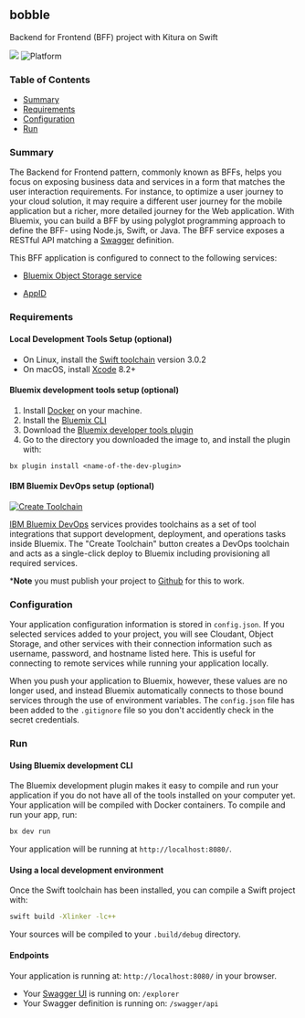 ## bobble

Backend for Frontend (BFF) project with Kitura on Swift

[![](https://img.shields.io/badge/bluemix-powered-blue.svg)](https://bluemix.net)
![Platform](https://img.shields.io/badge/platform-SWIFT-lightgrey.svg?style=flat)

### Table of Contents
* [Summary](#summary)
* [Requirements](#requirements)
* [Configuration](#configuration)
* [Run](#run)

### Summary

The Backend for Frontend pattern, commonly known as BFFs, helps you focus on exposing business data and services in a form that matches the user interaction requirements. For instance, to optimize a user journey to your cloud solution, it may require a different user journey for the mobile application but a richer, more detailed journey for the Web application. With Bluemix, you can build a BFF by using polyglot programming approach to define the BFF- using Node.js, Swift, or Java. The BFF service exposes a RESTful API matching a [Swagger](http://swagger.io) definition.

 
This BFF application is configured to connect to the following services:
 
 
 
- [Bluemix Object Storage service](https://console.ng.bluemix.net/catalog/services/object-storage)
 
- [AppID](https://console.ng.bluemix.net/catalog/services/object-storage)
 
### Requirements
#### Local Development Tools Setup (optional)

- On Linux, install the [Swift toolchain](http://www.swift.org) version 3.0.2
- On macOS, install [Xcode](https://developer.apple.com/download) 8.2+

#### Bluemix development tools setup (optional)

1. Install [Docker](http://docker.io) on your machine.
2. Install the [Bluemix CLI](https://console.ng.bluemix.net/docs/cli/index.html)
3. Download the [Bluemix developer tools plugin](https://plugins.ng.bluemix.net/ui/repository.html#bluemix-plugins)
4. Go to the directory you downloaded the image to, and install the plugin with:

  `bx plugin install <name-of-the-dev-plugin>`

#### IBM Bluemix DevOps setup (optional) 

[![Create Toolchain](https://console.ng.bluemix.net/devops/graphics/create_toolchain_button.png)](https://console.ng.bluemix.net/devops/setup/deploy/)

[IBM Bluemix DevOps](https://www.ibm.com/cloud-computing/bluemix/devops) services provides toolchains as a set of tool integrations that support development, deployment, and operations tasks inside Bluemix. The "Create Toolchain" button creates a DevOps toolchain and acts as a single-click deploy to Bluemix including provisioning all required services. 

***Note** you must publish your project to [Github](https://github.com/) for this to work.

### Configuration

Your application configuration information is stored in `config.json`. If you selected services added to your project, you will see Cloudant, Object Storage, and other services with their connection information such as username, password, and hostname listed here. This is useful for connecting to remote services while running your application locally.

When you push your application to Bluemix, however, these values are no longer used, and instead Bluemix automatically connects to those bound services through the use of environment variables. The `config.json` file has been added to the `.gitignore` file so you don't accidently check in the secret credentials.


### Run
#### Using Bluemix development CLI
The Bluemix development plugin makes it easy to compile and run your application if you do not have all of the tools installed on your computer yet. Your application will be compiled with Docker containers. To compile and run your app, run:

```bash
bx dev run
```

Your application will be running at `http://localhost:8080/`.

#### Using a local development environment
Once the Swift toolchain has been installed, you can compile a Swift project with:

```bash
swift build -Xlinker -lc++
```

Your sources will be compiled to your `.build/debug` directory.


#### Endpoints

Your application is running at: `http://localhost:8080/` in your browser.

- Your [Swagger UI](http://swagger.io/swagger-ui/) is running on: `/explorer`
- Your Swagger definition is running on: `/swagger/api`
